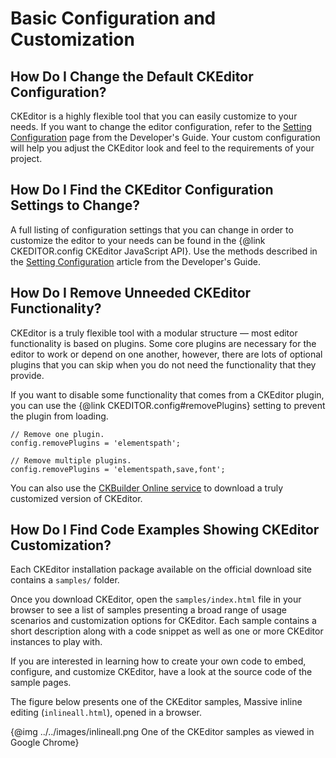 # Basic Configuration and Customization


## How Do I Change the Default CKEditor Configuration?

CKEditor is a highly flexible tool that you can easily customize to your needs. If you want to change the editor configuration, refer to the [Setting Configuration](#!/guide/dev_configuration) page from the Developer's Guide. Your custom configuration will help you adjust the CKEditor look and feel to the requirements of your project.


## How Do I Find the CKEditor Configuration Settings to Change?

A full listing of configuration settings that you can change in order to customize the editor to your needs can be found in the {@link CKEDITOR.config CKEditor JavaScript API}. Use the methods described in the  [Setting Configuration](#!/guide/dev_configuration) article from the Developer's Guide.


## How Do I Remove Unneeded CKEditor Functionality?

CKEditor is a truly flexible tool with a modular structure — most editor functionality is based on plugins. Some core plugins are necessary for the editor to work or depend on one another, however, there are lots of optional plugins that you can skip when you do not need the functionality that they provide.

If you want to disable some functionality that comes from a CKEditor plugin, you can use the {@link CKEDITOR.config#removePlugins} setting to prevent the plugin from loading.

	// Remove one plugin.
	config.removePlugins = 'elementspath';

	// Remove multiple plugins.
	config.removePlugins = 'elementspath,save,font';

You can also use the [CKBuilder Online service](http://ckeditor.com/builder) to download a truly customized version of CKEditor.

## How Do I Find Code Examples Showing CKEditor Customization?

Each CKEditor installation package available on the official download site contains a `samples/` folder.

Once you download CKEditor, open the `samples/index.html` file in your browser to see a list of samples presenting a broad range of usage scenarios and customization options for CKEditor. Each sample contains a short description along with a code snippet as well as one or more CKEditor instances to play with.

If you are interested in learning how to create your own code to embed, configure, and customize CKEditor, have a look at the source code of the sample pages.

The figure below presents one of the CKEditor samples, Massive inline editing (`inlineall.html`), opened in a browser.

{@img ../../images/inlineall.png One of the CKEditor samples as viewed in Google Chrome}